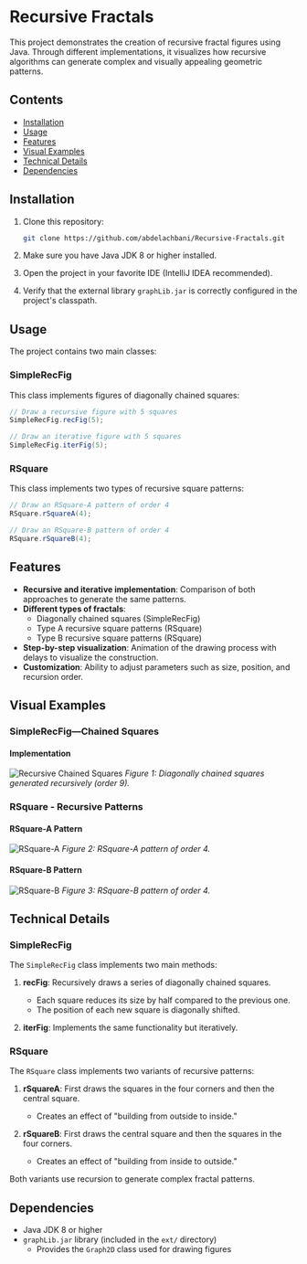 # Recursive Fractals

This project demonstrates the creation of recursive fractal figures using Java. Through different implementations, it visualizes how recursive algorithms can generate complex and visually appealing geometric patterns.

## Contents

- [Installation](#installation)
- [Usage](#usage)
- [Features](#features)
- [Visual Examples](#visual-examples)
- [Technical Details](#technical-details)
- [Dependencies](#dependencies)

## Installation

1. Clone this repository:
   ```bash
   git clone https://github.com/abdelachbani/Recursive-Fractals.git
   ```

2. Make sure you have Java JDK 8 or higher installed.

3. Open the project in your favorite IDE (IntelliJ IDEA recommended).

4. Verify that the external library `graphLib.jar` is correctly configured in the project's classpath.

## Usage

The project contains two main classes:

### SimpleRecFig

This class implements figures of diagonally chained squares:

```java
// Draw a recursive figure with 5 squares
SimpleRecFig.recFig(5);

// Draw an iterative figure with 5 squares
SimpleRecFig.iterFig(5);
```

### RSquare

This class implements two types of recursive square patterns:

```java
// Draw an RSquare-A pattern of order 4
RSquare.rSquareA(4);

// Draw an RSquare-B pattern of order 4
RSquare.rSquareB(4);
```

## Features

- **Recursive and iterative implementation**: Comparison of both approaches to generate the same patterns.
- **Different types of fractals**:
  - Diagonally chained squares (SimpleRecFig)
  - Type A recursive square patterns (RSquare)
  - Type B recursive square patterns (RSquare)
- **Step-by-step visualization**: Animation of the drawing process with delays to visualize the construction.
- **Customization**: Ability to adjust parameters such as size, position, and recursion order.

## Visual Examples

### SimpleRecFig—Chained Squares

#### Implementation
![Recursive Chained Squares](ext/SimpleRecFig.png)
*Figure 1: Diagonally chained squares generated recursively (order 9).*

### RSquare - Recursive Patterns

#### RSquare-A Pattern
![RSquare-A](ext/rsquareA.png)
*Figure 2: RSquare-A pattern of order 4.*

#### RSquare-B Pattern
![RSquare-B](ext/rsquareB.png)
*Figure 3: RSquare-B pattern of order 4.*

## Technical Details

### SimpleRecFig

The `SimpleRecFig` class implements two main methods:

1. **recFig**: Recursively draws a series of diagonally chained squares.
   - Each square reduces its size by half compared to the previous one.
   - The position of each new square is diagonally shifted.

2. **iterFig**: Implements the same functionality but iteratively.

### RSquare

The `RSquare` class implements two variants of recursive patterns:

1. **rSquareA**: First draws the squares in the four corners and then the central square.
   - Creates an effect of "building from outside to inside."

2. **rSquareB**: First draws the central square and then the squares in the four corners.
   - Creates an effect of "building from inside to outside."

Both variants use recursion to generate complex fractal patterns.

## Dependencies

- Java JDK 8 or higher
- `graphLib.jar` library (included in the `ext/` directory)
  - Provides the `Graph2D` class used for drawing figures